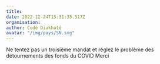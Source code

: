 ```yaml
---
title: 
date: 2022-12-24T15:31:35.517Z
organisation: 
author: Codé Diakhaté
avatar: "/img/pays/SN.svg"
---
```


Ne tentez pas un troisième mandat et réglez le problème des détournements des fonds du COVID
Merci